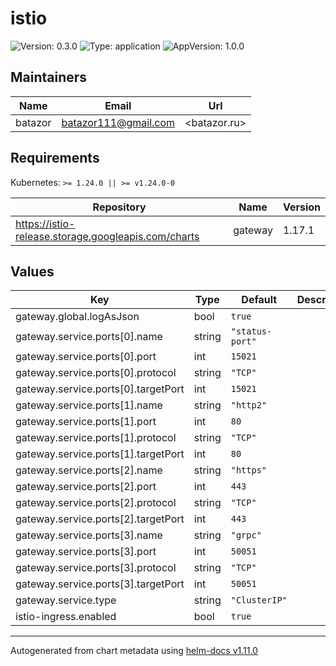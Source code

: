 # istio

![Version: 0.3.0](https://img.shields.io/badge/Version-0.3.0-informational?style=flat-square) ![Type: application](https://img.shields.io/badge/Type-application-informational?style=flat-square) ![AppVersion: 1.0.0](https://img.shields.io/badge/AppVersion-1.0.0-informational?style=flat-square)

## Maintainers

| Name | Email | Url |
| ---- | ------ | --- |
| batazor | <batazor111@gmail.com> | <batazor.ru> |

## Requirements

Kubernetes: `>= 1.24.0 || >= v1.24.0-0`

| Repository | Name | Version |
|------------|------|---------|
| https://istio-release.storage.googleapis.com/charts | gateway | 1.17.1 |

## Values

| Key | Type | Default | Description |
|-----|------|---------|-------------|
| gateway.global.logAsJson | bool | `true` |  |
| gateway.service.ports[0].name | string | `"status-port"` |  |
| gateway.service.ports[0].port | int | `15021` |  |
| gateway.service.ports[0].protocol | string | `"TCP"` |  |
| gateway.service.ports[0].targetPort | int | `15021` |  |
| gateway.service.ports[1].name | string | `"http2"` |  |
| gateway.service.ports[1].port | int | `80` |  |
| gateway.service.ports[1].protocol | string | `"TCP"` |  |
| gateway.service.ports[1].targetPort | int | `80` |  |
| gateway.service.ports[2].name | string | `"https"` |  |
| gateway.service.ports[2].port | int | `443` |  |
| gateway.service.ports[2].protocol | string | `"TCP"` |  |
| gateway.service.ports[2].targetPort | int | `443` |  |
| gateway.service.ports[3].name | string | `"grpc"` |  |
| gateway.service.ports[3].port | int | `50051` |  |
| gateway.service.ports[3].protocol | string | `"TCP"` |  |
| gateway.service.ports[3].targetPort | int | `50051` |  |
| gateway.service.type | string | `"ClusterIP"` |  |
| istio-ingress.enabled | bool | `true` |  |

----------------------------------------------
Autogenerated from chart metadata using [helm-docs v1.11.0](https://github.com/norwoodj/helm-docs/releases/v1.11.0)

